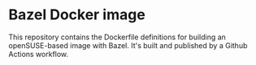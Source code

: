 # Bazel Docker image

This repository contains the Dockerfile definitions for building an openSUSE-based image with Bazel.
It's built and published by a Github Actions workflow.
